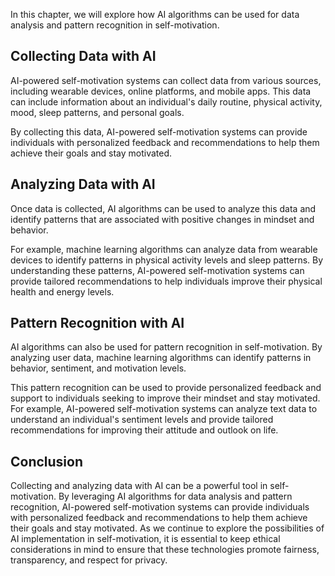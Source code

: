 
In this chapter, we will explore how AI algorithms can be used for data analysis and pattern recognition in self-motivation.

Collecting Data with AI
-----------------------

AI-powered self-motivation systems can collect data from various sources, including wearable devices, online platforms, and mobile apps. This data can include information about an individual's daily routine, physical activity, mood, sleep patterns, and personal goals.

By collecting this data, AI-powered self-motivation systems can provide individuals with personalized feedback and recommendations to help them achieve their goals and stay motivated.

Analyzing Data with AI
----------------------

Once data is collected, AI algorithms can be used to analyze this data and identify patterns that are associated with positive changes in mindset and behavior.

For example, machine learning algorithms can analyze data from wearable devices to identify patterns in physical activity levels and sleep patterns. By understanding these patterns, AI-powered self-motivation systems can provide tailored recommendations to help individuals improve their physical health and energy levels.

Pattern Recognition with AI
---------------------------

AI algorithms can also be used for pattern recognition in self-motivation. By analyzing user data, machine learning algorithms can identify patterns in behavior, sentiment, and motivation levels.

This pattern recognition can be used to provide personalized feedback and support to individuals seeking to improve their mindset and stay motivated. For example, AI-powered self-motivation systems can analyze text data to understand an individual's sentiment levels and provide tailored recommendations for improving their attitude and outlook on life.

Conclusion
----------

Collecting and analyzing data with AI can be a powerful tool in self-motivation. By leveraging AI algorithms for data analysis and pattern recognition, AI-powered self-motivation systems can provide individuals with personalized feedback and recommendations to help them achieve their goals and stay motivated. As we continue to explore the possibilities of AI implementation in self-motivation, it is essential to keep ethical considerations in mind to ensure that these technologies promote fairness, transparency, and respect for privacy.
